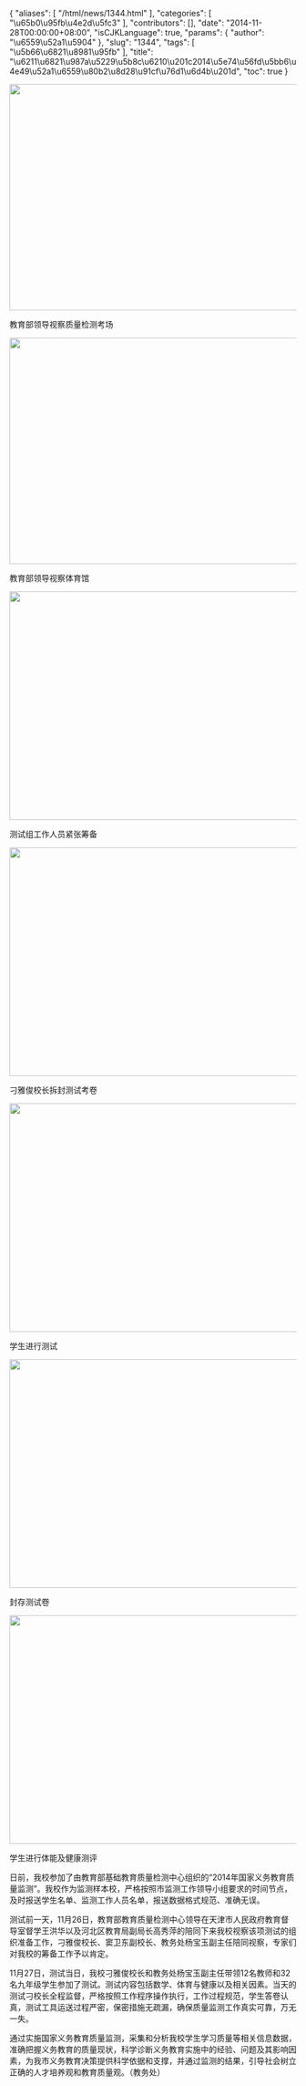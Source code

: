 {
    "aliases": [
        "/html/news/1344.html"
    ],
    "categories": [
        "\u65b0\u95fb\u4e2d\u5fc3"
    ],
    "contributors": [],
    "date": "2014-11-28T00:00:00+08:00",
    "isCJKLanguage": true,
    "params": {
        "author": "\u6559\u52a1\u5904"
    },
    "slug": "1344",
    "tags": [
        "\u5b66\u6821\u8981\u95fb"
    ],
    "title": "\u6211\u6821\u987a\u5229\u5b8c\u6210\u201c2014\u5e74\u56fd\u5bb6\u4e49\u52a1\u6559\u80b2\u8d28\u91cf\u76d1\u6d4b\u201d",
    "toc": true
}


<img
    src="https://cdn.tfls.online/mirror/full/c65599755527607331b0059df3065e2195d7dd8f.jpg"
    style="display:block;margin-left:auto;margin-right:auto;"
    decoding="async"
    fetchpriority="auto"
    loading="lazy"
    height="397"
    width="600"
/>




教育部领导视察质量检测考场





<img
    src="https://cdn.tfls.online/mirror/full/d7199e8beb55b2c1e396a8acb47c776fefc49508.jpg"
    style="display:block;margin-left:auto;margin-right:auto;"
    decoding="async"
    fetchpriority="auto"
    loading="lazy"
    height="397"
    width="600"
/>




教育部领导视察体育馆





<img
    src="https://cdn.tfls.online/mirror/full/74ca7d5ccb577d34af30e016bbf89492b91c341c.jpg"
    style="display:block;margin-left:auto;margin-right:auto;"
    decoding="async"
    fetchpriority="auto"
    loading="lazy"
    height="401"
    width="600"
/>




测试组工作人员紧张筹备





<img
    src="https://cdn.tfls.online/mirror/full/3bf3c487ba1a1ce1414a259731661e3d6ae47acb.jpg"
    style="display:block;margin-left:auto;margin-right:auto;"
    decoding="async"
    fetchpriority="auto"
    loading="lazy"
    height="401"
    width="600"
/>




刁雅俊校长拆封测试考卷





<img
    src="https://cdn.tfls.online/mirror/full/4833b2a58db8466a3f96515b58befef463166a72.jpg"
    style="display:block;margin-left:auto;margin-right:auto;"
    decoding="async"
    fetchpriority="auto"
    loading="lazy"
    height="401"
    width="600"
/>




学生进行测试





<img
    src="https://cdn.tfls.online/mirror/full/6e5a12893dfb5a2e84583b5175fb363e5173ff9b.jpg"
    style="display:block;margin-left:auto;margin-right:auto;"
    decoding="async"
    fetchpriority="auto"
    loading="lazy"
    height="401"
    width="600"
/>




封存测试卷





<img
    src="https://cdn.tfls.online/mirror/full/49bad5896b71463df4c4de366666034a4ad001b6.jpg"
    style="display:block;margin-left:auto;margin-right:auto;"
    decoding="async"
    fetchpriority="auto"
    loading="lazy"
    height="401"
    width="600"
/>




学生进行体能及健康测评




  





日前，我校参加了由教育部基础教育质量检测中心组织的“2014年国家义务教育质量监测”。我校作为监测样本校，严格按照市监测工作领导小组要求的时间节点，及时报送学生名单、监测工作人员名单，报送数据格式规范、准确无误。




测试前一天，11月26日，教育部教育质量检测中心领导在天津市人民政府教育督导室督学王洪华以及河北区教育局副局长高秀萍的陪同下来我校视察该项测试的组织准备工作，刁雅俊校长、窦卫东副校长、教务处杨宝玉副主任陪同视察，专家们对我校的筹备工作予以肯定。




11月27日，测试当日，我校刁雅俊校长和教务处杨宝玉副主任带领12名教师和32名九年级学生参加了测试。测试内容包括数学、体育与健康以及相关因素。当天的测试刁校长全程监督，严格按照工作程序操作执行，工作过程规范，学生答卷认真，测试工具运送过程严密，保密措施无疏漏，确保质量监测工作真实可靠，万无一失。




通过实施国家义务教育质量监测，采集和分析我校学生学习质量等相关信息数据，准确把握义务教育的质量现状，科学诊断义务教育实施中的经验、问题及其影响因素，为我市义务教育决策提供科学依据和支撑，并通过监测的结果，引导社会树立正确的人才培养观和教育质量观。（教务处）




  




